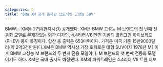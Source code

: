 ```yaml
---
categories: b
title: "BMW XM 공개 존재감 압도적인 고성능 SUV"
---
```

BMW는 XM을 27일(현지시간) 공개했다. XM은 BMW 고성능 M 브랜드의 첫 번째 전동화 모델로 존재감있는 외관 디자인, 4.4리터 V8 엔진 기반의 플러그인 하이브리드(PHEV) 등이 특징이다. 합산 총 출력은 653마력이다. 가격은 미국 기준 15만9000달러(약 2억3천만원)다.XM은 BMW 역사상 가장 호화로운 대형 SUV이자 1978년 M1 이후 BMW 고성능 M 브랜드의 두 번째 전용 모델이다. M 브랜드의 첫 번째 전동화 모델이기도 하다. XM은 국내 출시도 예정됐다. XM의 파워트레인은 4.4리터 V8 트윈 터보